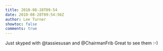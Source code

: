 ```yaml
---
title: 2010-08-28T09-54
date: 2010-08-28T09:54:56Z
author: Lee Turner
showtoc: false
comments: true
---
```


Just skyped with @tassiesusan and @ChairmanFrib Great to see them :-)

